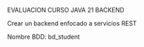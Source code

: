 EVALUACION CURSO JAVA 21 BACKEND

Crear un backend enfocado a servicios REST

Nombre BDD: bd_student
